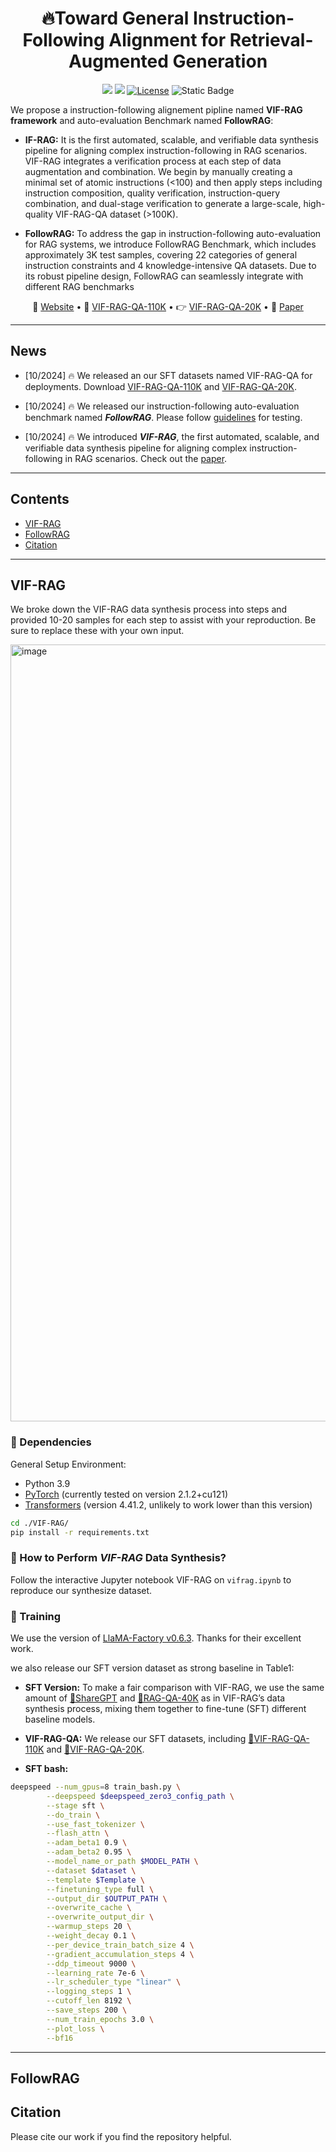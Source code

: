 # <div align="center">🔥Toward General Instruction-Following Alignment for Retrieval-Augmented Generation<div>


<div align="center">
<a href="" target="_blank"><img src=https://img.shields.io/badge/arXiv-b5212f.svg?logo=arxiv></a>
<a href="https://huggingface.co/datasets/dongguanting/VIF-RAG-QA-110K" target="_blank"><img src=https://img.shields.io/badge/%F0%9F%A4%97%20HuggingFace%20Datasets-27b3b4.svg></a>
<a href="https://github.com/dongguanting/IF-RAG/blob/main/LICENSE"><img alt="License" src="https://img.shields.io/badge/LICENSE-MIT-green"></a>
<a><img alt="Static Badge" src="https://img.shields.io/badge/made_with-Python-blue"></a>
</div>



We propose a instruction-following alignement pipline named **VIF-RAG framework** and auto-evaluation Benchmark named **FollowRAG**:

- **IF-RAG:** It is the first automated, scalable, and verifiable data synthesis pipeline for aligning complex instruction-following in RAG scenarios. VIF-RAG integrates a verification process at each step of data augmentation and combination. We begin by manually creating a minimal set of atomic instructions (<100) and then apply steps including instruction composition, quality verification, instruction-query combination, and dual-stage verification to generate a large-scale, high-quality VIF-RAG-QA dataset (>100K). 

- **FollowRAG:** To address the gap in instruction-following auto-evaluation for RAG systems, we introduce FollowRAG Benchmark, which includes approximately 3K test samples, covering 22 categories of general instruction constraints and 4 knowledge-intensive QA datasets. Due to its robust pipeline design, FollowRAG can seamlessly integrate with different RAG benchmarks




<p align="center">
🤖️ <a href="https://followrag.github.io/" target="_blank">Website</a> • 🤗 <a href="https://huggingface.co/datasets/dongguanting/VIF-RAG-QA-110K" target="_blank">VIF-RAG-QA-110K</a> • 👉 <a href="https://huggingface.co/datasets/dongguanting/VIF-RAG-QA-20K" target="_blank">VIF-RAG-QA-20K</a> • 📖 <a href="https://arxiv.org/pdf/2308.07074.pdf" target="_blank">Paper</a>  <br>
</p>

---

## News

- [10/2024] 🔥 We released an our SFT datasets named VIF-RAG-QA for deployments. Download [VIF-RAG-QA-110K](https://huggingface.co/datasets/dongguanting/VIF-RAG-QA-110K) and [VIF-RAG-QA-20K](https://huggingface.co/datasets/dongguanting/VIF-RAG-QA-20K). 

- [10/2024] 🔥 We released our instruction-following auto-evaluation benchmark named ***FollowRAG***. Please follow [guidelines](#FollowRAG) for testing.

- [10/2024] 🔥 We introduced ***VIF-RAG***, the first automated, scalable, and verifiable data synthesis pipeline for aligning complex instruction-following in RAG scenarios. Check out the [paper](). 

---

## Contents

- [VIF-RAG](#VIF-RAG)
- [FollowRAG](#FollowRAG)
- [Citation](#citation)

---

## VIF-RAG


We broke down the VIF-RAG data synthesis process into steps and provided 10-20 samples for each step to assist with your reproduction. Be sure to replace these with your own input.

<img width="1243" alt="image" src="https://github.com/user-attachments/assets/d38871d3-d29d-425b-a7d5-d8a7081a110d">



### :wrench: Dependencies
General Setup Environment:
- Python 3.9
- [PyTorch](http://pytorch.org/) (currently tested on version 2.1.2+cu121)
- [Transformers](http://huggingface.co/transformers/) (version 4.41.2, unlikely to work lower than this version)

```bash
cd ./VIF-RAG/
pip install -r requirements.txt
```

### :rocket: How to Perform *VIF-RAG* Data Synthesis?


Follow the interactive Jupyter notebook VIF-RAG on ``vifrag.ipynb`` to reproduce our synthesize dataset.


### 🎯 Training

We use the version of [LlaMA-Factory v0.6.3](https://github.com/hiyouga/LLaMA-Factory/releases/tag/v0.6.3). Thanks for their excellent work.

we also release our SFT version dataset as strong baseline in Table1:
- **SFT Version:** To make a fair comparison with VIF-RAG, we use the same amount of [🤗ShareGPT](https://huggingface.co/datasets/dongguanting/ShareGPT-12K) and [🤗RAG-QA-40K](https://huggingface.co/datasets/dongguanting/RAG-QA-40K) as in VIF-RAG’s data synthesis process, mixing them together to fine-tune (SFT) different baseline models.

- **VIF-RAG-QA:** We release our SFT datasets, including [🤗VIF-RAG-QA-110K](https://huggingface.co/datasets/dongguanting/VIF-RAG-QA-110K) and [🤗VIF-RAG-QA-20K](https://huggingface.co/datasets/dongguanting/VIF-RAG-QA-20K).


- **SFT bash:**
  
```bash
deepspeed --num_gpus=8 train_bash.py \
        --deepspeed $deepspeed_zero3_config_path \
        --stage sft \
        --do_train \
        --use_fast_tokenizer \
        --flash_attn \
        --adam_beta1 0.9 \
        --adam_beta2 0.95 \
        --model_name_or_path $MODEL_PATH \
        --dataset $dataset \
        --template $Template \
        --finetuning_type full \
        --output_dir $OUTPUT_PATH \
        --overwrite_cache \
        --overwrite_output_dir \
        --warmup_steps 20 \
        --weight_decay 0.1 \
        --per_device_train_batch_size 4 \
        --gradient_accumulation_steps 4 \
        --ddp_timeout 9000 \
        --learning_rate 7e-6 \
        --lr_scheduler_type "linear" \
        --logging_steps 1 \
        --cutoff_len 8192 \
        --save_steps 200 \
        --num_train_epochs 3.0 \
        --plot_loss \
        --bf16 
```

---

## FollowRAG






## Citation 

Please cite our work if you find the repository helpful.

```

```


